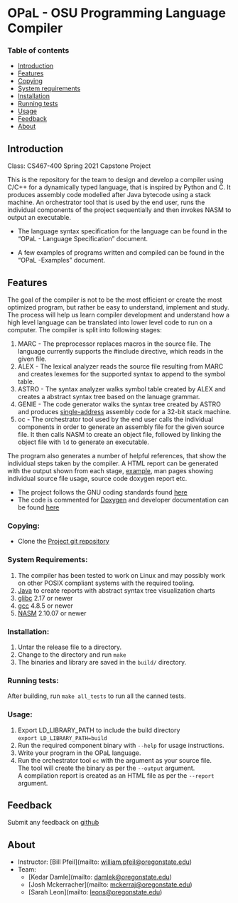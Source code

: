 # OPaL - OSU Programming Language Compiler

### Table of contents

* [Introduction](#introduction)
* [Features](#features)
* [Copying](#copying)
* [System requirements](#system-requirements)
* [Installation](#installation)
* [Running tests](#running-tests)
* [Usage](#usage)
* [Feedback](#feedback)
* [About](#about)

## Introduction
Class: CS467-400 Spring 2021  Capstone Project

This is the repository for the team to design and develop a compiler using 
C/C++ for a dynamically typed language, that is inspired by Python and C.
It produces assembly code modelled after Java bytecode using a stack machine. 
An orchestrator tool that is used by the end user, runs the individual 
components of the project sequentially and then invokes NASM to output an 
executable.

* The language syntax specification for the language can be found in the 
“OPaL - Language Specification” document.

* A few examples of programs written and compiled can be found in the 
“OPaL -Examples” document.

## Features
The goal of the compiler is not to be the most efficient or create the most 
optimized program, but rather be easy to understand, implement and study. The 
process will help us learn compiler development and understand how a high level 
language can be translated into lower level code to run on a computer.
The compiler is split into following stages:
1. MARC - The preprocessor replaces macros in the source file. The language 
currently supports the \#include directive, which reads in the given file.
2. ALEX - The lexical analyzer reads the source file resulting from MARC and 
creates lexemes for the supported syntax to append to the symbol table.
3. ASTRO - The syntax analyzer walks symbol table created by ALEX and creates a 
abstract syntax tree based on the lanuage grammar.
4. GENIE - The code generator walks the syntax tree created by ASTRO and 
produces [single-address]() assembly code for a 32-bit stack machine.
5. oc - The orchestrator tool used by the end user calls the individual 
components in order to generate an assembly file for the given source file.
It then calls NASM to create an object file, followed by linking the object 
file with `ld` to generate an executable.

The program also generates a number of helpful references, that show the 
individual steps taken by the compiler. A HTML report can be generated with the 
output shown from each stage, [example](), man pages showing individual source 
file usage, source code doxygen report etc.

* The project follows the GNU coding standards found 
[here](https://www.gnu.org/prep/standards/standards.html#Formatting)
* The code is commented for [Doxygen](https://www.doxygen.nl) and developer 
documentation can be found [here](https://mckerracher.github.io/OPaL/)

### Copying:
* Clone the [Project git repository](https://github.com/mckerracher/OPaL.git)

### System Requirements:
1. The compiler has been tested to work on Linux and may possibly work on other
POSIX compliant systems with the required tooling.
2. [Java](www.java.com) to create reports with abstract syntax tree 
visualization charts
3. [glibc](https://www.gnu.org/software/libc/) 2.17 or newer
4. [gcc](https://gcc.gnu.org/onlinedocs/gcc-4.8.5/gcc/) 4.8.5 or newer
5. [NASM](https://nasm.us/) 2.10.07 or newer

### Installation:
1. Untar the release file to a directory.
2. Change to the directory and run `make`
3. The binaries and library are saved in the `build/` directory. 

### Running tests:
After building, run `make all_tests` to run all the canned tests.

### Usage:
1. Export LD_LIBRARY_PATH to include the build directory  
`export LD_LIBRARY_PATH=build `
2. Run the required component binary with `--help` for usage instructions.
3. Write your program in the OPaL language.
4. Run the orchestrator tool `oc` with the argument as your source file.  
The tool will create the binary as per the `--output` argument.  
A compilation report is created as an HTML file as per the `--report` argument.

## Feedback
Submit any feedback on [github](https://github.com/mckerracher/OPaL/issues)

## About
- Instructor: [Bill Pfeil](mailto: william.pfeil@oregonstate.edu)
- Team:
    - [Kedar Damle](mailto: damlek@oregonstate.edu)
    - [Josh Mckerracher](mailto: mckerraj@oregonstate.edu)
    - [Sarah Leon](mailto: leons@oregonstate.edu)